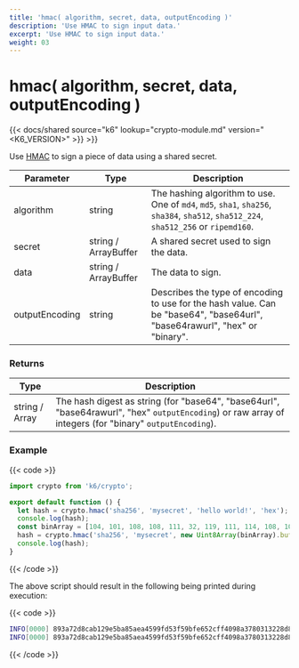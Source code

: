 ```yaml
---
title: 'hmac( algorithm, secret, data, outputEncoding )'
description: 'Use HMAC to sign input data.'
excerpt: 'Use HMAC to sign input data.'
weight: 03
---
```


# hmac( algorithm, secret, data, outputEncoding )

{{< docs/shared source="k6" lookup="crypto-module.md" version="<K6_VERSION>" >}} >}}

Use [HMAC](https://en.wikipedia.org/wiki/Hash-based_message_authentication_code) to sign a piece of data using a shared secret.

| Parameter      | Type                 | Description                                                                                                                         |
| -------------- | -------------------- | ----------------------------------------------------------------------------------------------------------------------------------- |
| algorithm      | string               | The hashing algorithm to use. One of `md4`, `md5`, `sha1`, `sha256`, `sha384`, `sha512`, `sha512_224`, `sha512_256` or `ripemd160`. |
| secret         | string / ArrayBuffer | A shared secret used to sign the data.                                                                                              |
| data           | string / ArrayBuffer | The data to sign.                                                                                                                   |
| outputEncoding | string               | Describes the type of encoding to use for the hash value. Can be "base64", "base64url", "base64rawurl", "hex" or "binary".          |

### Returns

| Type           | Description                                                                                                                                             |
| -------------- | ------------------------------------------------------------------------------------------------------------------------------------------------------- |
| string / Array | The hash digest as string (for "base64", "base64url", "base64rawurl", "hex" `outputEncoding`) or raw array of integers (for "binary" `outputEncoding`). |

### Example

{{< code >}}

```javascript
import crypto from 'k6/crypto';

export default function () {
  let hash = crypto.hmac('sha256', 'mysecret', 'hello world!', 'hex');
  console.log(hash);
  const binArray = [104, 101, 108, 108, 111, 32, 119, 111, 114, 108, 100, 33];
  hash = crypto.hmac('sha256', 'mysecret', new Uint8Array(binArray).buffer, 'hex');
  console.log(hash);
}
```

{{< /code >}}

The above script should result in the following being printed during execution:

{{< code >}}

```bash
INFO[0000] 893a72d8cab129e5ba85aea4599fd53f59bfe652cff4098a3780313228d8c20f
INFO[0000] 893a72d8cab129e5ba85aea4599fd53f59bfe652cff4098a3780313228d8c20f
```

{{< /code >}}

